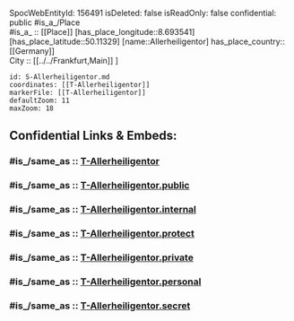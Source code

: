 ﻿---
location:
- 50.11329
- 8.693541
mapmarker: tram
mapzoom:
- 8
- 18
tags:
- geo/station/tram
type: Station
---

SpocWebEntityId: 156491
isDeleted: false
isReadOnly: false
confidential: public
#is_a_/Place  
#is_a_ :: [[Place]] 
[has_place_longitude::8.693541] 
[has_place_latitude::50.11329] 
[name::Allerheiligentor] 
has_place_country:: [[Germany]]  
City :: [[../../Frankfurt,Main]] ] 


```leaflet
id: S-Allerheiligentor.md
coordinates: [[T-Allerheiligentor]] 
markerFile: [[T-Allerheiligentor]] 
defaultZoom: 11 
maxZoom: 18
```


## Confidential Links & Embeds: 

### #is_/same_as :: [T-Allerheiligentor](T-Allerheiligentor.md) 

### #is_/same_as :: [T-Allerheiligentor.public](/_public/Earth/Continent/Europe/Europe~Central/Germany/Germany~West/Hessen/counties~Hessen/Frankfurt~Main/Stations-FFM~T/T-Allerheiligentor.public.md) 

### #is_/same_as :: [T-Allerheiligentor.internal](/_internal/Earth/Continent/Europe/Europe~Central/Germany/Germany~West/Hessen/counties~Hessen/Frankfurt~Main/Stations-FFM~T/T-Allerheiligentor.internal.md) 

### #is_/same_as :: [T-Allerheiligentor.protect](/_protect/Earth/Continent/Europe/Europe~Central/Germany/Germany~West/Hessen/counties~Hessen/Frankfurt~Main/Stations-FFM~T/T-Allerheiligentor.protect.md) 

### #is_/same_as :: [T-Allerheiligentor.private](/_private/Earth/Continent/Europe/Europe~Central/Germany/Germany~West/Hessen/counties~Hessen/Frankfurt~Main/Stations-FFM~T/T-Allerheiligentor.private.md) 

### #is_/same_as :: [T-Allerheiligentor.personal](/_personal/Earth/Continent/Europe/Europe~Central/Germany/Germany~West/Hessen/counties~Hessen/Frankfurt~Main/Stations-FFM~T/T-Allerheiligentor.personal.md) 

### #is_/same_as :: [T-Allerheiligentor.secret](/_secret/Earth/Continent/Europe/Europe~Central/Germany/Germany~West/Hessen/counties~Hessen/Frankfurt~Main/Stations-FFM~T/T-Allerheiligentor.secret.md)

